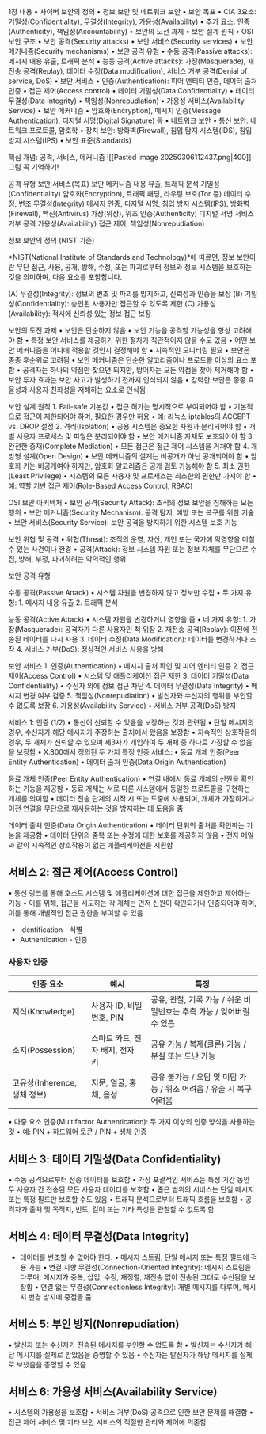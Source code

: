 1장 내용
	•	사이버 보안의 정의
	•	정보 보안 및 네트워크 보안
	•	보안 목표
	•	CIA 3요소: 기밀성(Confidentiality), 무결성(Integrity), 가용성(Availability)
	•	추가 요소: 인증(Authenticity), 책임성(Accountability)
	•	보안의 도전 과제
	•	보안 설계 원칙
	•	OSI 보안 구조
	•	보안 공격(Security attacks)
	•	보안 서비스(Security services)
	•	보안 메커니즘(Security mechanisms)
	•	보안 공격 유형
	•	수동 공격(Passive attacks): 메시지 내용 유출, 트래픽 분석
	•	능동 공격(Active attacks): 가장(Masquerade), 재전송 공격(Replay), 데이터 수정(Data modification), 서비스 거부 공격(Denial of service, DoS)
	•	보안 서비스
	•	인증(Authentication): 피어 엔티티 인증, 데이터 출처 인증
	•	접근 제어(Access control)
	•	데이터 기밀성(Data Confidentiality)
	•	데이터 무결성(Data Integrity)
	•	책임성(Nonrepudiation)
	•	가용성 서비스(Availability Service)
	•	보안 메커니즘
	•	암호화(Encryption), 메시지 인증(Message Authentication), 디지털 서명(Digital Signature) 등
	•	네트워크 보안
	•	통신 보안: 네트워크 프로토콜, 암호학
	•	장치 보안: 방화벽(Firewall), 침입 탐지 시스템(IDS), 침입 방지 시스템(IPS)
	•	보안 표준(Standards)

핵심 개념: 공격, 서비스, 메커니즘
![[Pasted image 20250306112437.png|400]]
그림 꼭 기억하기!

공격 유형	보안 서비스(목표)	보안 메커니즘
내용 유출, 트래픽 분석	기밀성(Confidentiality)	암호화(Encryption), 트래픽 패딩, 라우팅 보호(Tor 등)
데이터 수정, 변조	무결성(Integrity)	메시지 인증, 디지털 서명, 침입 방지 시스템(IPS), 방화벽(Firewall), 백신(Antivirus)
가장(위장), 위조	인증(Authenticity)	디지털 서명
서비스 거부 공격	가용성(Availability)	접근 제어, 책임성(Nonrepudiation)

정보 보안의 정의 (NIST 기준)

*NIST(National Institute of Standards and Technology)*에 따르면, 정보 보안이란 무단 접근, 사용, 공개, 방해, 수정, 또는 파괴로부터 정보와 정보 시스템을 보호하는 것을 의미하며, 다음 요소를 포함합니다.

(A) 무결성(Integrity): 정보의 변조 및 파괴를 방지하고, 신뢰성과 인증을 보장
(B) 기밀성(Confidentiality): 승인된 사용자만 접근할 수 있도록 제한
(C) 가용성(Availability): 적시에 신뢰성 있는 정보 접근 보장

보안의 도전 과제
	•	보안은 단순하지 않음
	•	보안 기능을 공격할 가능성을 항상 고려해야 함
	•	특정 보안 서비스를 제공하기 위한 절차가 직관적이지 않을 수도 있음
	•	어떤 보안 메커니즘을 어디에 적용할 것인지 결정해야 함
	•	지속적인 모니터링 필요
	•	보안은 종종 후순위로 고려됨
	•	보안 메커니즘은 단순한 알고리즘이나 프로토콜 이상의 요소 포함
	•	공격자는 하나의 약점만 찾으면 되지만, 방어자는 모든 약점을 찾아 제거해야 함
	•	보안 투자 효과는 보안 사고가 발생하기 전까지 인식되지 않음
	•	강력한 보안은 종종 효율성과 사용자 친화성을 저해하는 요소로 인식됨

보안 설계 원칙
	1.	Fail-safe 기본값
	•	접근 허가는 명시적으로 부여되어야 함
	•	기본적으로 접근이 제한되어야 하며, 필요한 경우만 허용
	•	예: 리눅스 iptables의 ACCEPT vs. DROP 설정
	2.	격리(Isolation)
	•	공용 시스템은 중요한 자원과 분리되어야 함
	•	개별 사용자 프로세스 및 파일은 분리되어야 함
	•	보안 메커니즘 자체도 보호되어야 함
	3.	완전한 중재(Complete Mediation)
	•	모든 접근은 접근 제어 시스템을 거쳐야 함
	4.	개방형 설계(Open Design)
	•	보안 메커니즘의 설계는 비공개가 아닌 공개되어야 함
	•	암호화 키는 비공개여야 하지만, 암호화 알고리즘은 공개 검토 가능해야 함
	5.	최소 권한(Least Privilege)
	•	시스템의 모든 사용자 및 프로세스는 최소한의 권한만 가져야 함
	•	예: 역할 기반 접근 제어(Role-Based Access Control, RBAC)

OSI 보안 아키텍처
	•	보안 공격(Security Attack): 조직의 정보 보안을 침해하는 모든 행위
	•	보안 메커니즘(Security Mechanism): 공격 탐지, 예방 또는 복구를 위한 기술
	•	보안 서비스(Security Service): 보안 공격을 방지하기 위한 시스템 보호 기능

보안 위협 및 공격
	•	위협(Threat): 조직의 운영, 자산, 개인 또는 국가에 악영향을 미칠 수 있는 사건이나 환경
	•	공격(Attack): 정보 시스템 자원 또는 정보 자체를 무단으로 수집, 방해, 부정, 파괴하려는 악의적인 행위

보안 공격 유형

수동 공격(Passive Attack)
	•	시스템 자원을 변경하지 않고 정보만 수집
	•	두 가지 유형:
	1.	메시지 내용 유출
	2.	트래픽 분석

능동 공격(Active Attack)
	•	시스템 자원을 변경하거나 영향을 줌
	•	네 가지 유형:
	1.	가장(Masquerade): 공격자가 다른 사용자인 척 위장
	2.	재전송 공격(Replay): 이전에 전송된 데이터를 다시 사용
	3.	데이터 수정(Data Modification): 데이터를 변경하거나 조작
	4. 서비스 거부(DoS): 정상적인 서비스 사용을 방해

보안 서비스
	1.	인증(Authentication)
	•	메시지 출처 확인 및 피어 엔티티 인증
	2.	접근 제어(Access Control)
	•	시스템 및 애플리케이션 접근 제한
	3.	데이터 기밀성(Data Confidentiality)
	•	수신자 외에 정보 접근 차단
	4.	데이터 무결성(Data Integrity)
	•	메시지 변경 여부 검증
	5.	책임성(Nonrepudiation)
	•	발신자와 수신자의 행위를 부인할 수 없도록 보장
	6.	가용성(Availability Service)
	•	서비스 거부 공격(DoS) 방지

서비스 1: 인증 (1/2)
	•	통신이 신뢰할 수 있음을 보장하는 것과 관련됨
	•	단일 메시지의 경우, 수신자가 해당 메시지가 주장하는 출처에서 왔음을 보장함
	•	지속적인 상호작용의 경우, 두 개체가 신뢰할 수 있으며 제3자가 개입하여 두 개체 중 하나로 가장할 수 없음을 보장함
	•	X.800에서 정의된 두 가지 특정 인증 서비스:
	•	동료 개체 인증(Peer Entity Authentication)
	•	데이터 출처 인증(Data Origin Authentication)


동료 개체 인증(Peer Entity Authentication)
	•	연결 내에서 동료 개체의 신원을 확인하는 기능을 제공함
	•	동료 개체는 서로 다른 시스템에서 동일한 프로토콜을 구현하는 개체를 의미함
	•	데이터 전송 단계의 시작 시 또는 도중에 사용되며, 개체가 가장하거나 이전 연결을 무단으로 재사용하는 것을 방지하는 데 도움을 줌

데이터 출처 인증(Data Origin Authentication)
	•	데이터 단위의 출처를 확인하는 기능을 제공함
	•	데이터 단위의 중복 또는 수정에 대한 보호를 제공하지 않음
	•	전자 메일과 같이 지속적인 상호작용이 없는 애플리케이션을 지원함

## 서비스 2: 접근 제어(Access Control)
•	통신 링크를 통해 호스트 시스템 및 애플리케이션에 대한 접근을 제한하고 제어하는 기능
•	이를 위해, 접근을 시도하는 각 개체는 먼저 신원이 확인되거나 인증되어야 하며, 이를 통해 개별적인 접근 권한을 부여할 수 있음
- Identification - 식별
- Authentication - 인증

### 사용자 인증

| 인증 요소                 | 예시                  | 특징                                         |
| --------------------- | ------------------- | ------------------------------------------ |
| 지식(Knowledge)         | 사용자 ID, 비밀번호, PIN   | 공유, 관찰, 기록 가능 / 쉬운 비밀번호는 추측 가능 / 잊어버릴 수 있음 |
| 소지(Possession)        | 스마트 카드, 전자 배지, 전자 키 | 공유 가능 / 복제(클론) 가능 / 분실 또는 도난 가능            |
| 고유성(Inherence, 생체 정보) | 지문, 얼굴, 홍채, 음성      | 공유 불가능 / 오탐 및 미탐 가능 / 위조 어려움 / 유출 시 복구 어려움 |

•	다중 요소 인증(Multifactor Authentication): 두 가지 이상의 인증 방식을 사용하는 것
•	예: PIN + 하드웨어 토큰 / PIN + 생체 인증

## 서비스 3: 데이터 기밀성(Data Confidentiality)
•	수동 공격으로부터 전송 데이터를 보호함
•	가장 포괄적인 서비스는 특정 기간 동안 두 사용자 간 전송된 모든 사용자 데이터를 보호함
•	좁은 범위의 서비스는 단일 메시지 또는 특정 필드만 보호할 수도 있음
•	트래픽 분석으로부터 트래픽 흐름을 보호함
•	공격자가 출처 및 목적지, 빈도, 길이 또는 기타 특성을 관찰할 수 없도록 함

## 서비스 4: 데이터 무결성(Data Integrity)
- 데이터를 변조할 수 없어야 한다.
•	메시지 스트림, 단일 메시지 또는 특정 필드에 적용 가능
•	연결 지향 무결성(Connection-Oriented Integrity): 메시지 스트림을 다루며, 메시지가 중복, 삽입, 수정, 재정렬, 재전송 없이 전송된 그대로 수신됨을 보장함
•	연결 없는 무결성(Connectionless Integrity): 개별 메시지를 다루며, 메시지 변경 방지에 중점을 둠

## 서비스 5: 부인 방지(Nonrepudiation)
•	발신자 또는 수신자가 전송된 메시지를 부인할 수 없도록 함
•	발신자는 수신자가 해당 메시지를 실제로 받았음을 증명할 수 있음
•	수신자는 발신자가 해당 메시지를 실제로 보냈음을 증명할 수 있음
## 서비스 6: 가용성 서비스(Availability Service)
•	시스템의 가용성을 보호함
•	서비스 거부(DoS) 공격으로 인한 보안 문제를 해결함
•	접근 제어 서비스 및 기타 보안 서비스의 적절한 관리와 제어에 의존함